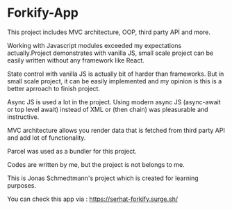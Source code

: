 # Forkify-App

This project includes MVC architecture, OOP, third party APİ and more.

Working with Javascript modules exceeded my expectations actually.Project demonstrates with vanilla JS, small scale project can be easily written without any framework like React.

State control with vanilla JS is actually bit of harder than frameworks. But in small scale project, it can be easily implemented and my opinion is this is a better aprroach to finish project.

Async JS is used a lot in the project. Using modern async JS (async-await or top level await) instead of XML or (then chain) was pleasurable and instructive. 

MVC architecture allows you render data that is fetched from third party API and add lot of functionality.

Parcel was used as a bundler for this project.

Codes are written by me, but the project is not belongs to me.

This is Jonas Schmedtmann's project which is created for learning purposes.

You can check this app via : https://serhat-forkify.surge.sh/

